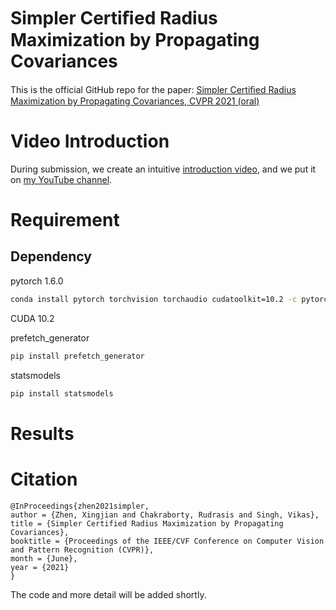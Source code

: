 # Simpler Certiﬁed Radius Maximization by Propagating Covariances
This is the official GitHub repo for the paper: [Simpler Certiﬁed Radius Maximization by Propagating Covariances, CVPR 2021 (oral)](https://arxiv.org/abs/2104.05888)

# Video Introduction
During submission, we create an intuitive [introduction video](https://www.youtube.com/watch?v=m1ya2oNf5iE), and we put it on [my YouTube channel](https://www.youtube.com/channel/UCt5acq2GhBpnXb875hiPQYQ). 

# Requirement
## Dependency
pytorch 1.6.0
```bash
conda install pytorch torchvision torchaudio cudatoolkit=10.2 -c pytorch
```

CUDA 10.2

prefetch_generator
```bash
pip install prefetch_generator
```

statsmodels
```bash
pip install statsmodels
```

# Results




# Citation
```
@InProceedings{zhen2021simpler,
author = {Zhen, Xingjian and Chakraborty, Rudrasis and Singh, Vikas},
title = {Simpler Certified Radius Maximization by Propagating Covariances},
booktitle = {Proceedings of the IEEE/CVF Conference on Computer Vision and Pattern Recognition (CVPR)},
month = {June},
year = {2021}
}
```


The code and more detail will be added shortly.
